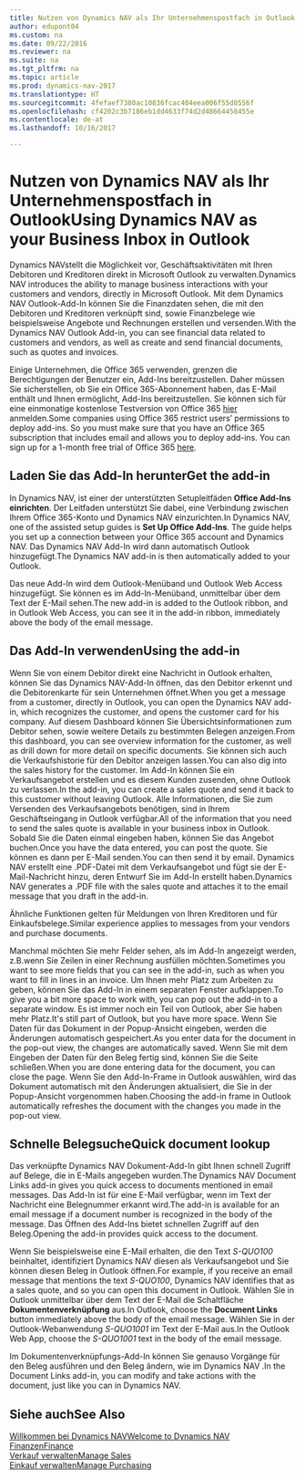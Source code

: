 ```yaml
---
title: Nutzen von Dynamics NAV als Ihr Unternehmenspostfach in Outlook
author: edupont04
ms.custom: na
ms.date: 09/22/2016
ms.reviewer: na
ms.suite: na
ms.tgt_pltfrm: na
ms.topic: article
ms.prod: dynamics-nav-2017
ms.translationtype: HT
ms.sourcegitcommit: 4fefaef7380ac10836fcac404eea006f55d8556f
ms.openlocfilehash: cf4202c3b7186eb1dd4633f74d2d48664458455e
ms.contentlocale: de-at
ms.lasthandoff: 10/16/2017

---
```


# <a name="using-dynamics-nav-as-your-business-inbox-in-outlook"></a><span data-ttu-id="96912-102">Nutzen von Dynamics NAV als Ihr Unternehmenspostfach in Outlook</span><span class="sxs-lookup"><span data-stu-id="96912-102">Using Dynamics NAV as your Business Inbox in Outlook</span></span>
<span data-ttu-id="96912-103">Dynamics NAVstellt die Möglichkeit vor, Geschäftsaktivitäten mit Ihren Debitoren und Kreditoren direkt in Microsoft Outlook zu verwalten.</span><span class="sxs-lookup"><span data-stu-id="96912-103">Dynamics NAV introduces the ability to manage business interactions with your customers and vendors, directly in Microsoft Outlook.</span></span> <span data-ttu-id="96912-104">Mit dem Dynamics NAV Outlook-Add-In können Sie die Finanzdaten sehen, die mit den Debitoren und Kreditoren verknüpft sind, sowie Finanzbelege wie beispielsweise Angebote und Rechnungen erstellen und versenden.</span><span class="sxs-lookup"><span data-stu-id="96912-104">With the Dynamics NAV Outlook Add-in, you can see financial data related to customers and vendors, as well as create and send financial documents, such as quotes and invoices.</span></span>  

<span data-ttu-id="96912-105">Einige Unternehmen, die Office 365 verwenden, grenzen die Berechtigungen der Benutzer ein, Add-Ins bereitzustellen. Daher müssen Sie sicherstellen, ob Sie ein Office 365-Abonnement haben, das E-Mail enthält und Ihnen ermöglicht, Add-Ins bereitzustellen. Sie können sich für eine einmonatige kostenlose Testversion von Office 365 [hier](https://products.office.com/try) anmelden.</span><span class="sxs-lookup"><span data-stu-id="96912-105">Some companies using Office 365 restrict users’ permissions to deploy add-ins. So you must make sure that you have an Office 365 subscription that includes email and allows you to deploy add-ins. You can sign up for a 1-month free trial of Office 365 [here](https://products.office.com/try).</span></span>  

## <a name="get-the-add-in"></a><span data-ttu-id="96912-106">Laden Sie das Add-In herunter</span><span class="sxs-lookup"><span data-stu-id="96912-106">Get the add-in</span></span>
<span data-ttu-id="96912-107">In Dynamics NAV, ist einer der unterstützten Setupleitfäden **Office Add-Ins einrichten**. Der Leitfaden unterstützt Sie dabei, eine Verbindung zwischen Ihrem Office 365-Konto und Dynamics NAV einzurichten.</span><span class="sxs-lookup"><span data-stu-id="96912-107">In Dynamics NAV, one of the assisted setup guides is **Set Up Office Add-Ins**. The guide helps you  set up a connection between your Office 365 account and Dynamics NAV.</span></span> <span data-ttu-id="96912-108">Das Dynamics NAV Add-In wird dann automatisch Outlook hinzugefügt.</span><span class="sxs-lookup"><span data-stu-id="96912-108">The Dynamics NAV add-in is then automatically added to your Outlook.</span></span>  

<span data-ttu-id="96912-109">Das neue Add-In wird dem Outlook-Menüband und Outlook Web Access hinzugefügt. Sie können es im Add-In-Menüband, unmittelbar über dem Text der E-Mail sehen.</span><span class="sxs-lookup"><span data-stu-id="96912-109">The new add-in is added to the Outlook ribbon, and in Outlook Web Access, you can see it in the add-in ribbon, immediately above the body of the email message.</span></span>  

## <a name="using-the-add-in"></a><span data-ttu-id="96912-110">Das Add-In verwenden</span><span class="sxs-lookup"><span data-stu-id="96912-110">Using the add-in</span></span>
<span data-ttu-id="96912-111">Wenn Sie von einem Debitor direkt eine Nachricht in Outlook erhalten, können Sie das Dynamics NAV-Add-In öffnen, das den Debitor erkennt und die Debitorenkarte für sein Unternehmen öffnet.</span><span class="sxs-lookup"><span data-stu-id="96912-111">When you get a message from a customer, directly in Outlook, you can open the Dynamics NAV add-in, which recognizes the customer, and opens the customer card for his company.</span></span> <span data-ttu-id="96912-112">Auf diesem Dashboard können Sie Übersichtsinformationen zum Debitor sehen, sowie weitere Details zu bestimmten Belegen anzeigen.</span><span class="sxs-lookup"><span data-stu-id="96912-112">From this dashboard, you can see overview information for the customer, as well as drill down for more detail on specific documents.</span></span> <span data-ttu-id="96912-113">Sie können sich auch die Verkaufshistorie für den Debitor anzeigen lassen.</span><span class="sxs-lookup"><span data-stu-id="96912-113">You can also dig into the sales history for the customer.</span></span>
<span data-ttu-id="96912-114">Im Add-In können Sie ein Verkaufsangebot erstellen und es diesem Kunden zusenden, ohne Outlook zu verlassen.</span><span class="sxs-lookup"><span data-stu-id="96912-114">In the add-in, you can create a sales quote and send it back to this customer without leaving Outlook.</span></span> <span data-ttu-id="96912-115">Alle Informationen, die Sie zum Versenden des Verkaufsangebots benötigen, sind in Ihrem Geschäftseingang in Outlook verfügbar.</span><span class="sxs-lookup"><span data-stu-id="96912-115">All of the information that you need to send the sales quote is available in your business inbox in Outlook.</span></span>  
<span data-ttu-id="96912-116">Sobald Sie die Daten einmal eingeben haben, können Sie das Angebot buchen.</span><span class="sxs-lookup"><span data-stu-id="96912-116">Once you have the data entered, you can post the quote.</span></span> <span data-ttu-id="96912-117">Sie können es dann per E-Mail senden.</span><span class="sxs-lookup"><span data-stu-id="96912-117">You can then send it by email.</span></span> <span data-ttu-id="96912-118">Dynamics NAV erstellt eine .PDF-Datei mit dem Verkaufsangebot und fügt sie der E-Mail-Nachricht hinzu, deren Entwurf Sie im Add-In erstellt haben.</span><span class="sxs-lookup"><span data-stu-id="96912-118">Dynamics NAV generates a .PDF file with the sales quote and attaches it to the email message that you draft in the add-in.</span></span>  

<span data-ttu-id="96912-119">Ähnliche Funktionen gelten für Meldungen von Ihren Kreditoren und für Einkaufsbelege.</span><span class="sxs-lookup"><span data-stu-id="96912-119">Similar experience applies to messages from your vendors and purchase documents.</span></span>  

<span data-ttu-id="96912-120">Manchmal möchten Sie mehr Felder sehen, als im Add-In angezeigt werden, z.B.wenn Sie Zeilen in einer Rechnung ausfüllen möchten.</span><span class="sxs-lookup"><span data-stu-id="96912-120">Sometimes you want to see more fields that you can see in the add-in, such as when you want to fill in lines in an invoice.</span></span> <span data-ttu-id="96912-121">Um Ihnen mehr Platz zum Arbeiten zu geben, können Sie das Add-In in einem separaten Fenster aufklappen.</span><span class="sxs-lookup"><span data-stu-id="96912-121">To give you a bit more space to work with, you can pop out the add-in to a separate window.</span></span> <span data-ttu-id="96912-122">Es ist immer noch ein Teil von Outlook, aber Sie haben mehr Platz.</span><span class="sxs-lookup"><span data-stu-id="96912-122">It's still part of Outlook, but you have more space.</span></span> <span data-ttu-id="96912-123">Wenn Sie Daten für das Dokument in der Popup-Ansicht eingeben, werden die Änderungen automatisch gespeichert.</span><span class="sxs-lookup"><span data-stu-id="96912-123">As you enter data for the document in the pop-out view, the changes are automatically saved.</span></span> <span data-ttu-id="96912-124">Wenn Sie mit dem Eingeben der Daten für den Beleg fertig sind, können Sie die Seite schließen.</span><span class="sxs-lookup"><span data-stu-id="96912-124">When you are done entering data for the document, you can close the page.</span></span> <span data-ttu-id="96912-125">Wenn Sie den Add-In-Frame in Outlook auswählen, wird das Dokument automatisch mit den Änderungen aktualisiert, die Sie in der Popup-Ansicht vorgenommen haben.</span><span class="sxs-lookup"><span data-stu-id="96912-125">Choosing the add-in frame in Outlook automatically refreshes the document with the changes you made in the pop-out view.</span></span>  

## <a name="quick-document-lookup"></a><span data-ttu-id="96912-126">Schnelle Belegsuche</span><span class="sxs-lookup"><span data-stu-id="96912-126">Quick document lookup</span></span>
<span data-ttu-id="96912-127">Das verknüpfte Dynamics NAV Dokument-Add-In gibt Ihnen schnell Zugriff auf Belege, die in E-Mails angegeben wurden.</span><span class="sxs-lookup"><span data-stu-id="96912-127">The Dynamics NAV Document Links add-in gives you quick access to documents mentioned in email messages.</span></span> <span data-ttu-id="96912-128">Das Add-In ist für eine E-Mail verfügbar, wenn im Text der Nachricht eine Belegnummer erkannt wird.</span><span class="sxs-lookup"><span data-stu-id="96912-128">The add-in is available for an email message if a document number is recognized in the body of the message.</span></span> <span data-ttu-id="96912-129">Das Öffnen des Add-Ins bietet schnellen Zugriff auf den Beleg.</span><span class="sxs-lookup"><span data-stu-id="96912-129">Opening the add-in provides quick access to the document.</span></span>  

<span data-ttu-id="96912-130">Wenn Sie beispielsweise eine E-Mail erhalten, die den Text *S-QUO100* beinhaltet, identifiziert Dynamics NAV diesen als Verkaufsangebot und Sie können diesen Beleg in Outlook öffnen.</span><span class="sxs-lookup"><span data-stu-id="96912-130">For example, if you receive an email message that mentions the text *S-QUO100*, Dynamics NAV identifies that as a sales quote, and so you can open this document in Outlook.</span></span> <span data-ttu-id="96912-131">Wählen Sie in Outlook unmittelbar über dem Text der E-Mail die Schaltfläche **Dokumentenverknüpfung** aus.</span><span class="sxs-lookup"><span data-stu-id="96912-131">In Outlook, choose the **Document Links** button immediately above the body of the email message.</span></span> <span data-ttu-id="96912-132">Wählen Sie in der Outlook-Webanwendung *S-QUO1001* im Text der E-Mail aus.</span><span class="sxs-lookup"><span data-stu-id="96912-132">In the Outlook Web App, choose the *S-QUO1001* text in the body of the email message.</span></span>  

<span data-ttu-id="96912-133">Im Dokumentenverknüpfungs-Add-In können Sie genauso Vorgänge für den Beleg ausführen und den Beleg ändern, wie im Dynamics NAV .</span><span class="sxs-lookup"><span data-stu-id="96912-133">In the Document Links add-in, you can modify and take actions with the document, just like you can in Dynamics NAV.</span></span>

## <a name="see-also"></a><span data-ttu-id="96912-134">Siehe auch</span><span class="sxs-lookup"><span data-stu-id="96912-134">See Also</span></span>
[<span data-ttu-id="96912-135">Willkommen bei Dynamics NAV</span><span class="sxs-lookup"><span data-stu-id="96912-135">Welcome to Dynamics NAV</span></span>](across-get-started.md)  
[<span data-ttu-id="96912-136">Finanzen</span><span class="sxs-lookup"><span data-stu-id="96912-136">Finance</span></span>](finance.md)  
[<span data-ttu-id="96912-137">Verkauf verwalten</span><span class="sxs-lookup"><span data-stu-id="96912-137">Manage Sales</span></span>](sales-manage-sales.md)  
[<span data-ttu-id="96912-138">Einkauf verwalten</span><span class="sxs-lookup"><span data-stu-id="96912-138">Manage Purchasing</span></span>](purchasing-manage-purchasing.md)  

